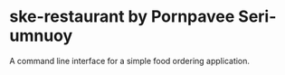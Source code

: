 # ske-restaurant by Pornpavee Seri-umnuoy

A command line interface for a simple food ordering application.

